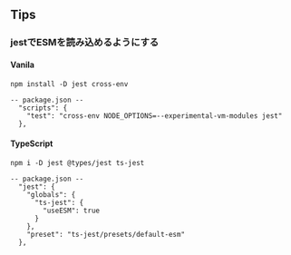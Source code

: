 ## Tips

### jestでESMを読み込めるようにする

#### Vanila
```
npm install -D jest cross-env

-- package.json --
  "scripts": {
    "test": "cross-env NODE_OPTIONS=--experimental-vm-modules jest"
  },
```

#### TypeScript

```
npm i -D jest @types/jest ts-jest

-- package.json --
  "jest": {
    "globals": {
      "ts-jest": {
        "useESM": true
      }
    },
    "preset": "ts-jest/presets/default-esm"
  },
```